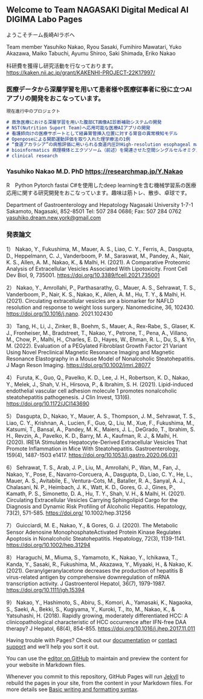 ## Welcome to Team NAGASAKI Digital Medical AI DIGIMA Labo Pages 
ようこそチーム長崎AIラボへ

Team member
Yasuhiko Nakao, Ryou Sasaki, Fumihiro Mawatari, Yuko Akazawa, Maiko Tabuchi, Ayumu Shiroo, Saki Shimada, Eriko Nakao

科研費を獲得し研究活動を行なっております。
https://kaken.nii.ac.jp/grant/KAKENHI-PROJECT-22K17997/

### 医療データから深層学習を用いて患者様や医療従事者に役に立つAIアプリの開発をおこなっています。

```markdown
現在進行中のプロジェクト

# 救急医療における深層学習を用いた腹部CT画像AI診断補助システムの開発 
# NST(Nutrition Suport Team)へ応用可能な医療AIアプリの開発
# 看護師向けの医療サポートとして経鼻胃管挿入位置に対する胃音の異常検知モデル
# Openposeによる関節運動評価を取り入れた理学療法の1例
# “食道アカラシア”の病態評価に用いられる食道内圧計High-resolution esophageal manometry（HREM）に対する食道アカラシアAI診断補助モデル
# bioinformatics 病理検体とエクソソーム（前述）を関連させた空間シングルセルオミクス診断システム
# clinical research

```



### Yasuhiko Nakao M.D. PhD https://researchmap.jp/Y.Nakao

R　Python Pytorch fastai C#を使用したdeep learningを含む機械学習系の医療応用に関する研究開発をおこなっています。趣味は筋トレ、散歩、卓球です。

Department of Gastroenterology and Hepatology
Nagasaki University
1-7-1 Sakamoto, Nagasaki, 852-8501
Tel: 507 284 0686; Fax: 507 284 0762
yasuhiko.dream.new.york@gmail.com

### 発表論文

1） Nakao, Y., Fukushima, M., Mauer, A. S., Liao, C. Y., Ferris, A., Dasgupta, D., Heppelmann, C. J., Vanderboom,
P. M., Saraswat, M., Pandey, A., Nair, K. S., Allen, A. M., Nakao, K., & Malhi, H. (2021). A Comparative
Proteomic Analysis of Extracellular Vesicles Associated With Lipotoxicity. Front Cell Dev Biol, 9, 735001.
https://doi.org/10.3389/fcell.2021.735001

2） Nakao, Y., Amrollahi, P., Parthasarathy, G., Mauer, A. S., Sehrawat, T. S., Vanderboom, P., Nair, K. S., Nakao,
K., Allen, A. M., Hu, T. Y., & Malhi, H. (2021). Circulating extracellular vesicles are a biomarker for NAFLD
resolution and response to weight loss surgery. Nanomedicine, 36, 102430. https://doi.org/10.1016/j.nano.
2021.102430

3） Tang, H., Li, J., Zinker, B., Boehm, S., Mauer, A., Rex-Rabe, S., Glaser, K. J., Fronheiser, M., Bradstreet, T.,
Nakao, Y., Petrone, T., Pena, A., Villano, M., Chow, P., Malhi, H., Charles, E. D., Hayes, W., Ehman, R. L., Du,
S., & Yin, M. (2022). Evaluation of a PEGylated Fibroblast Growth Factor 21 Variant Using Novel Preclinical
Magnetic Resonance Imaging and Magnetic Resonance Elastography in a Mouse Model of Nonalcoholic
Steatohepatitis. J Magn Reson Imaging. https://doi.org/10.1002/jmri.28077

4） Furuta, K., Guo, Q., Pavelko, K. D., Lee, J. H., Robertson, K. D., Nakao, Y., Melek, J., Shah, V. H., Hirsova, P.,
& Ibrahim, S. H. (2021). Lipid-induced endothelial vascular cell adhesion molecule 1 promotes nonalcoholic
steatohepatitis pathogenesis. J Clin Invest, 131(6). https://doi.org/10.1172/JCI143690

5） Dasgupta, D., Nakao, Y., Mauer, A. S., Thompson, J. M., Sehrawat, T. S., Liao, C. Y., Krishnan, A., Lucien, F.,
Guo, Q., Liu, M., Xue, F., Fukushima, M., Katsumi, T., Bansal, A., Pandey, M. K., Maiers, J. L., DeGrado, T.,
Ibrahim, S. H., Revzin, A., Pavelko, K. D., Barry, M. A., Kaufman, R. J., & Malhi, H. (2020). IRE1A Stimulates
Hepatocyte-Derived Extracellular Vesicles That Promote Inflammation in Mice With Steatohepatitis.
Gastroenterology, 159(4), 1487-1503 e1417. https://doi.org/10.1053/j.gastro.2020.06.031

6） Sehrawat, T. S., Arab, J. P., Liu, M., Amrollahi, P., Wan, M., Fan, J., Nakao, Y., Pose, E., Navarro-Corcuera, A.,
Dasgupta, D., Liao, C. Y., He, L., Mauer, A. S., Avitabile, E., Ventura-Cots, M., Bataller, R. A., Sanyal, A. J.,
Chalasani, N. P., Heimbach, J. K., Watt, K. D., Gores, G. J., Gines, P., Kamath, P. S., Simonetto, D. A., Hu, T. Y.,
Shah, V. H., & Malhi, H. (2021). Circulating Extracellular Vesicles Carrying Sphingolipid Cargo for the
Diagnosis and Dynamic Risk Profiling of Alcoholic Hepatitis. Hepatology, 73(2), 571-585. https://doi.org/
10.1002/hep.31256

7） Guicciardi, M. E., Nakao, Y., & Gores, G. J. (2020). The Metabolic Sensor Adenosine MonophosphateActivated Protein Kinase Regulates Apoptosis in Nonalcoholic Steatohepatitis. Hepatology, 72(3), 1139-1141.
https://doi.org/10.1002/hep.31294

8） Haraguchi, M., Miuma, S., Yamamoto, K., Nakao, Y., Ichikawa, T., Kanda, Y., Sasaki, R., Fukushima, M.,
Akazawa, Y., Miyaaki, H., & Nakao, K. (2021). Geranylgeranylacetone decreases the production of hepatitis B
virus-related antigen by comprehensive downregulation of mRNA transcription activity. J Gastroenterol Hepatol,
36(7), 1979-1987. https://doi.org/10.1111/jgh.15394

9） Nakao, Y., Hashimoto, S., Abiru, S., Komori, A., Yamasaki, K., Nagaoka, S., Saeki, A., Bekki, S., Kugiyama,
Y., Kuroki, T., Ito, M., Nakao, K., & Yatsuhashi, H. (2018). Rapidly growing, moderately differentiated HCC: A
clinicopathological characteristic of HCC occurrence after IFN-free DAA therapy? J Hepatol, 68(4), 854-855.
https://doi.org/10.1016/j.jhep.2017.11.011

Having trouble with Pages? Check out our [documentation](https://docs.github.com/categories/github-pages-basics/) or [contact support](https://support.github.com/contact) and we’ll help you sort it out.

You can use the [editor on GitHub](https://github.com/yasunakao/yasunakao.github.io/edit/main/index.md) to maintain and preview the content for your website in Markdown files.

Whenever you commit to this repository, GitHub Pages will run [Jekyll](https://jekyllrb.com/) to rebuild the pages in your site, from the content in your Markdown files.
For more details see [Basic writing and formatting syntax](https://docs.github.com/en/github/writing-on-github/getting-started-with-writing-and-formatting-on-github/basic-writing-and-formatting-syntax).
